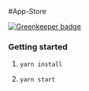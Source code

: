 #App-Store

[![Greenkeeper badge](https://badges.greenkeeper.io/CraigglesO/app-store.svg)](https://greenkeeper.io/)

### Getting started

1) `yarn install`

2) `yarn start`
